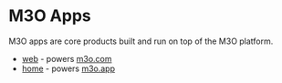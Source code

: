 # M3O Apps

M3O apps are core products built and run on top of the M3O platform.

- [web](web) - powers [m3o.com](https://m3o.com)
- [home](home) - powers [m3o.app](https://m3o.app)
